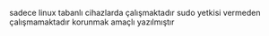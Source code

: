 sadece linux tabanlı cihazlarda çalışmaktadır
sudo yetkisi vermeden çalışmamaktadır
korunmak amaçlı yazılmıştır
